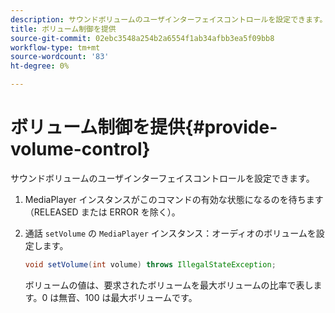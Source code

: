 ```yaml
---
description: サウンドボリュームのユーザインターフェイスコントロールを設定できます。
title: ボリューム制御を提供
source-git-commit: 02ebc3548a254b2a6554f1ab34afbb3ea5f09bb8
workflow-type: tm+mt
source-wordcount: '83'
ht-degree: 0%

---
```


# ボリューム制御を提供{#provide-volume-control}

サウンドボリュームのユーザインターフェイスコントロールを設定できます。

1. MediaPlayer インスタンスがこのコマンドの有効な状態になるのを待ちます（RELEASED または ERROR を除く）。
1. 通話 `setVolume` の `MediaPlayer` インスタンス：オーディオのボリュームを設定します。

   ```java
   void setVolume(int volume) throws IllegalStateException;
   ```

   ボリュームの値は、要求されたボリュームを最大ボリュームの比率で表します。0 は無音、100 は最大ボリュームです。
